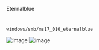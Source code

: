 Eternalblue
#
`windows/smb/ms17_010_eternalblue`

![image](https://user-images.githubusercontent.com/61821641/152447973-0e65cc87-e7d9-4072-9a7f-b4ff4cf1c7cb.png)
![image](https://user-images.githubusercontent.com/61821641/152447868-9a46b141-3514-427e-913e-fc9a6c9526a1.png)
